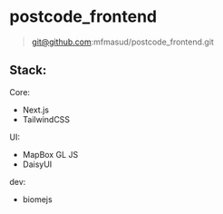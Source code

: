 # postcode_frontend

> git@github.com:mfmasud/postcode_frontend.git

## Stack:

Core:

- Next.js
- TailwindCSS

UI:

- MapBox GL JS
- DaisyUI

dev:

- biomejs
